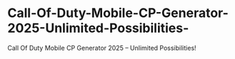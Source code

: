 # Call-Of-Duty-Mobile-CP-Generator-2025-Unlimited-Possibilities-
Call Of Duty Mobile CP Generator 2025 – Unlimited Possibilities!

